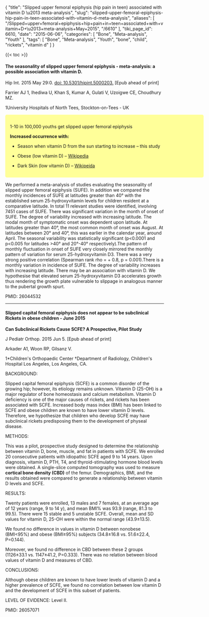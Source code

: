 {
    "title": "Slipped upper femoral epiphysis (hip pain in teen) associated with vitamin D \u2013 meta-analysis",
    "slug": "slipped-upper-femoral-epiphysis-hip-pain-in-teen-associated-with-vitamin-d-meta-analysis",
    "aliases": [
        "/Slipped+upper+femoral+epiphysis+hip+pain+in+teen+associated+with+vitamin+D+\u2013+meta-analysis+May+2015",
        "/6610"
    ],
    "tiki_page_id": 6610,
    "date": "2015-06-06",
    "categories": [
        "Bone",
        "Meta-analysis",
        "Youth"
    ],
    "tags": [
        "Bone",
        "Meta-analysis",
        "Youth",
        "bone",
        "child",
        "rickets",
        "vitamin d"
    ]
}


{{< toc >}}

#### The seasonality of slipped upper femoral epiphysis - meta-analysis: a possible association with vitamin D.

Hip Int. 2015 May 29:0. [doi: 10.5301/hipint.5000203.](https://doi.org/10.5301/hipint.5000203.) <span>[Epub ahead of print]</span>

Farrier AJ 1, Ihediwa U, Khan S, Kumar A, Gulati V, Uzoigwe CE, Choudhury MZ.

1University Hospitals of North Tees, Stockton-on-Tees - UK

<div class="border" style="background-color:#FF9;padding:15px;margin:10px 0;border-radius:5px;width:600px">

1-10 in 100,000 youths get slipped upper femoral epiphysis

 **Increased occurrence with:** 

* Season when vitamin D from the sun starting to increase – this study

* Obese (low vitamin D) – [Wikipedia](https://www.wikiwand.com/en/Slipped_capital_femoral_epiphysis#/overview%20)

* Dark Skin (low vitamin D) – [Wikipeida](https://www.wikiwand.com/en/Slipped_capital_femoral_epiphysis#/overview%20)

</div>

We performed a meta-analysis of studies evaluating the seasonality of slipped upper femoral epiphysis (SUFE). In addition we compared the monthly incidences of SUFE at latitudes greater than 40° with the established serum 25-hydroxyvitamin levels for children resident at a comparative latitude. In total 11 relevant studies were identified, involving 7451 cases of SUFE. There was significant variation in the month of onset of SUFE. The degree of variability increased with increasing latitude. The modal month of symptomatic onset was dependent upon latitude. At latitudes greater than 40°, the most common month of onset was August. At latitudes between 20° and 40°, this was earlier in the calendar year, around April. The seasonal variability was statistically significant (p<0.0001 and p<0.005 for latitudes >40° and 20°-40° respectively).The pattern of monthly fluctuation in onset of SUFE very closely mirrored the monthly pattern of variation for serum 25-hydroxyvitamin D3. There was a very strong positive correlation (Spearman rank rho = + 0.8, p = 0.001).There is a monthly variation in incidence of SUFE. The degree of variability increases with increasing latitude. There may be an association with vitamin D. We hypothesise that elevated serum 25-hydroxyvitamin D3 accelerates growth thus rendering the growth plate vulnerable to slippage in analogous manner to the pubertal growth spurt.

PMID: 26044532

---

#### Slipped capital femoral epiphysis does not appear to be subclinical Rickets in obese children - June 2015

 **Can Subclinical Rickets Cause SCFE? A Prospective, Pilot Study** 

J Pediatr Orthop. 2015 Jun 5. <span>[Epub ahead of print]</span>

Arkader A1, Woon RP, Gilsanz V.

1*Children's Orthopaedic Center †Department of Radiology, Children's Hospital Los Angeles, Los Angeles, CA.

BACKGROUND:

Slipped capital femoral epiphysis (SCFE) is a common disorder of the growing hip; however, its etiology remains unknown. Vitamin D (25-OH) is a major regulator of bone homeostasis and calcium metabolism. Vitamin D deficiency is one of the major causes of rickets, and rickets has been associated with SCFE. Increased body mass index (BMI) has been linked to SCFE and obese children are known to have lower vitamin D levels. Therefore, we hypothesize that children who develop SCFE may have subclinical rickets predisposing them to the development of physeal disease.

METHODS:

This was a pilot, prospective study designed to determine the relationship between vitamin D, bone, muscle, and fat in patients with SCFE. We enrolled 20 consecutive patients with idiopathic SCFE aged 9 to 14 years. Upon diagnosis, vitamin D, PTH, T4, and thyroid-stimulating hormone blood levels were obtained. A single-slice computed tomography was used to measure **cortical bone density (CBD)**  of the femur. Demographics, BMI, and the results obtained were compared to generate a relationship between vitamin D levels and SCFE.

RESULTS:

Twenty patients were enrolled, 13 males and 7 females, at an average age of 12 years (range, 9 to 14 y), and mean BMI% was 93.9 (range, 81.3 to 99.5). There were 15 stable and 5 unstable SCFE. Overall, mean and SD values for vitamin D, 25-OH were within the normal range (43.9±13.5). 

We found no difference in values in vitamin D between nonobese (BMI<95%) and obese (BMI≥95%) subjects (34.8±16.8 vs. 51.6±22.4, P=0.144). 

Moreover, we found no difference in CBD between these 2 groups (1126±33.1 vs. 1147±41.2, P=0.333). There was no relation between blood values of vitamin D and measures of CBD.

CONCLUSIONS:

Although obese children are known to have lower levels of vitamin D and a higher prevalence of SCFE, we found no correlation between low vitamin D and the development of SCFE in this subset of patients.

LEVEL OF EVIDENCE: Level II.

PMID: 26057071